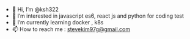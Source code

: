 - 👋 Hi, I’m @ksh322
- 👀 I’m interested in javascript es6, react js and python for coding test 
- 🌱 I’m currently learning docker , k8s
- 📫 How to reach me : stevekim97g@gmail.com

<!---
ksh322/ksh322 is a ✨ special ✨ repository because its `README.md` (this file) appears on your GitHub profile.
You can click the Preview link to take a look at your changes.
--->
